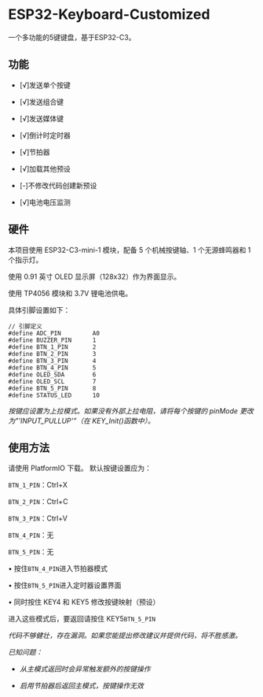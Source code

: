 # ESP32-Keyboard-Customized
一个多功能的5键键盘，基于ESP32-C3。

## 功能

- [√]发送单个按键

- [√]发送组合键

- [√]发送媒体键

- [√]倒计时定时器

- [√]节拍器

- [√]加载其他预设

- [-]不修改代码创建新预设

- [√]电池电压监测


## 硬件

本项目使用 ESP32-C3-mini-1 模块，配备 5 个机械按键轴、1 个无源蜂鸣器和 1 个指示灯。

使用 0.91 英寸 OLED 显示屏（128x32）作为界面显示。

使用 TP4056 模块和 3.7V 锂电池供电。

具体引脚设置如下：

```
// 引脚定义
#define ADC_PIN         A0
#define BUZZER_PIN      1
#define BTN_1_PIN       2
#define BTN_2_PIN       3
#define BTN_3_PIN       4
#define BTN_4_PIN       5
#define OLED_SDA        6
#define OLED_SCL        7
#define BTN_5_PIN       8
#define STATUS_LED      10
```


*按键应设置为上拉模式。如果没有外部上拉电阻，请将每个按键的 pinMode 更改为"'INPUT_PULLUP'”（在 KEY_Init()函数中）。*


## 使用方法

请使用 PlatformIO 下载。
默认按键设置应为：

`BTN_1_PIN`：Ctrl+X

`BTN_2_PIN`：Ctrl+C

`BTN_3_PIN`：Ctrl+V

`BTN_4_PIN`：无

`BTN_5_PIN`：无


• 按住`BTN_4_PIN`进入节拍器模式

• 按住`BTN_5_PIN`进入定时器设置界面

• 同时按住 KEY4 和 KEY5 修改按键映射（预设）

进入这些模式后，要返回请按住 KEY5`BTN_5_PIN`

*代码不够健壮，存在漏洞。如果您能提出修改建议并提供代码，将不胜感激。*

*已知问题：*

- *从主模式返回时会异常触发额外的按键操作*

- *启用节拍器后返回主模式，按键操作无效*

